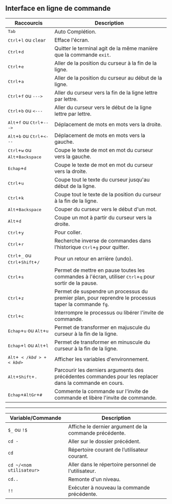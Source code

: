 ## Interface en ligne de commande

|Raccourcis|Description|
|---|---|
|<kbd>Tab</kbd>|Auto Complétion.|
|<kbd>Ctrl</kbd>+<kbd>l</kbd> ou `clear`|Efface l'écran.|
|<kbd>Ctrl</kbd>+<kbd>d</kbd>|Quitter le terminal agit de la même manière que la commande `exit`.|
|<kbd>Ctrl</kbd>+<kbd>e</kbd>|Aller de la position du curseur à la fin de la ligne.|
|<kbd>Ctrl</kbd>+<kbd>a</kbd>|Aller de la position du curseur au début de la ligne.|
|<kbd>Ctrl</kbd>+<kbd>f</kbd> ou <kbd>---></kbd>|Aller du curseur vers la fin de la ligne lettre par lettre.|
|<kbd>Ctrl</kbd>+<kbd>b</kbd> ou <kbd><---</kbd>|Aller du curseur vers le début de la ligne lettre par lettre.|
|<kbd>Alt</kbd>+<kbd>f</kbd> ou <kbd>Ctrl</kbd>+<kbd>---></kbd>|Déplacement de mots en mots vers la droite.|
|<kbd>Alt</kbd>+<kbd>b</kbd> ou <kbd>Ctrl</kbd>+<kbd><---</kbd>|Déplacement de mots en mots vers la gauche.|
|<kbd>Ctrl</kbd>+<kbd>w</kbd> ou <kbd>Alt</kbd>+<kbd>Backspace</kbd>|Coupe le texte de mot en mot du curseur vers la gauche.|
|<kbd>Echap</kbd>+<kbd>d</kbd>|Coupe le texte de mot en mot du curseur vers la droite.|
|<kbd>Ctrl</kbd>+<kbd>u</kbd>|Coupe tout le texte du curseur jusqu'au début de la ligne.|
|<kbd>Ctrl</kbd>+<kbd>k</kbd>|Coupe tout le texte de la position du curseur à la fin de la ligne.|
|<kbd>Alt</kbd>+<kbd>Backspace</kbd>|Couper du curseur vers le début d'un mot.|
|<kbd>Alt</kbd>+<kbd>d</kbd>|Coupe un mot à partir du curseur vers la droite.|
|<kbd>Ctrl</kbd>+<kbd>y</kbd>|Pour coller.|
|<kbd>Ctrl</kbd>+<kbd>r</kbd>|Recherche inverse de commandes dans l’historique <kbd>Ctrl</kbd>+<kbd>g</kbd> pour quitter.|
|<kbd>Ctrl</kbd>+<kbd>_</kbd> ou <kbd>Ctrl</kbd>+<kbd>Shift</kbd>+<kbd>/</kbd>|Pour un retour en arrière (undo).|
|<kbd>Ctrl</kbd>+<kbd>s</kbd>|Permet de mettre en pause toutes les commandes à l'écran, utiliser <kbd>Ctrl</kbd>+<kbd>q</kbd> pour sortir de la pause.|
|<kbd>Ctrl</kbd>+<kbd>z</kbd>|Permet de suspendre un processus du premier plan, pour reprendre le processus taper la commande `fg`.|
|<kbd>Ctrl</kbd>+<kbd>c</kbd>|Interrompre le processus ou libérer l'invite de commande.|
|<kbd>Echap</kbd>+<kbd>u</kbd> ou <kbd>Alt</kbd>+<kbd>u</kbd>|Permet de transformer en majuscule du curseur à la fin de la ligne.|
|<kbd>Echap</kbd>+<kbd>l</kbd> ou <kbd>Alt</kbd>+<kbd>l</kbd>|Permet de transformer en minuscule du curseur à la fin de la ligne.|
|<kbd>Alt</kbd>+<kbd>$</kbd>+<kbd>$</kbd>|Afficher les variables d'environnement.|
|<kbd>Alt</kbd>+<kbd>Shift</kbd>+<kbd>.</kbd>|Parcourir les derniers arguments des précédentes commandes pour les replacer dans la commande en cours.|
|<kbd>Echap</kbd>+<kbd>AltGr</kbd>+<kbd>#</kbd>|Commente la commande sur l'invite de commande et libère l'invite de commande.|

---

|Variable/Commande|Description|
|---|---|
|`$_` ou `!$`|Affiche le dernier argument de la commande précédente.|
|`cd -`|Aller sur le dossier précédent.|
|`cd`|Répertoire courant de l’utilisateur courant.|
|`cd ~/<nom utilisateur>`|Aller dans le répertoire personnel de l'utilisateur.|
|`cd..`|Remonte d'un niveau.|
|`!!`|Exécuter à nouveau la commande précédente.|
